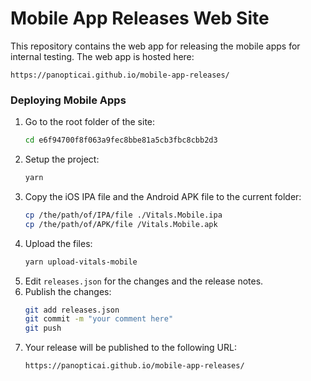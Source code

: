 # Mobile App Releases Web Site

This repository contains the web app for releasing the mobile apps for internal testing. The web app is hosted here:

```
https://panopticai.github.io/mobile-app-releases/
```

### Deploying Mobile Apps

1. Go to the root folder of the site:
   ```bash
   cd e6f94700f8f063a9fec8bbe81a5cb3fbc8cbb2d3
   ```
1. Setup the project:
   ```bash
   yarn
   ```
1. Copy the iOS IPA file and the Android APK file to the current folder:
   ``` bash
   cp /the/path/of/IPA/file ./Vitals.Mobile.ipa
   cp /the/path/of/APK/file /Vitals.Mobile.apk
   ```
1. Upload the files:
   ```bash
   yarn upload-vitals-mobile
   ```
1. Edit `releases.json` for the changes and the release notes.
1. Publish the changes:
   ```bash
   git add releases.json
   git commit -m "your comment here"
   git push
   ```
1. Your release will be published to the following URL:
   ```
   https://panopticai.github.io/mobile-app-releases/
   ```
